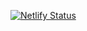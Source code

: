 [![Netlify Status](https://api.netlify.com/api/v1/badges/29dada47-950b-42d7-b8b7-a03fa6563329/deploy-status)](https://app.netlify.com/projects/project-origamid-dogs/deploys)
